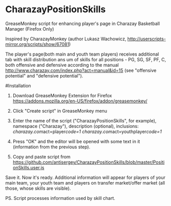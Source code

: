 # CharazayPositionSkills

GreaseMonkey script for enhancing player's page in Charazay Basketball Manager (Firefox Only)

Inspired by CharazayMonkey 
(author Lukasz Wachowicz, http://userscripts-mirror.org/scripts/show/67081) 

The player's page(both main and youth team players) receives additional tab with
skill distribution ans um of skills for all positions - PG, SG, SF, PF, C, 
both offensive and defensive according to the manual
http://www.charazay.com/index.php?act=manual&id=15
(see "offensive potential" and "defensive potential").

#Installation
1. Download GreaseMonkey Extension for Firefox 
https://addons.mozilla.org/en-US/firefox/addon/greasemonkey/

2. Click "Create script" in GreaseMonkey menu

3. Enter the name of the script ("CharazayPositionSkills", for example),
namespace ("Charazay"), description (optional), inclusions:
*charazay.com*act=player*code=1*
*charazay.com*act=youthplayer*code=1*

4. Press "OK" and the editor will be opened with some text in it
(information from the previous step).

5. Copy and paste script from
https://github.com/antisergey/CharazayPositionSkills/blob/master/PositionSkills.user.js

Save it. Now it's ready. Additional information will appear for players of your main team, 
your youth team and players on transfer market/offer market (all those, whose skills
are visible).

PS. Script processes information used by skill chart.





 
